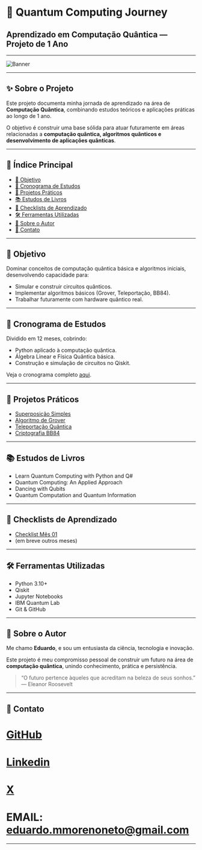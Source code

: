 # 🚀 Quantum Computing Journey
## Aprendizado em Computação Quântica — Projeto de 1 Ano

---

![Banner](https://via.placeholder.com/1200x300?text=Quantum+Learning+Journey)

---

## ✨ Sobre o Projeto

Este projeto documenta minha jornada de aprendizado na área de **Computação Quântica**, combinando estudos teóricos e aplicações práticas ao longo de 1 ano.

O objetivo é construir uma base sólida para atuar futuramente em áreas relacionadas a **computação quântica, algoritmos quânticos e desenvolvimento de aplicações quânticas**.

---

## 📖 Índice Principal

- [🎯 Objetivo](#objetivo)
- [📅 Cronograma de Estudos](#cronograma-de-estudos)
- [🧪 Projetos Práticos](#projetos-praticos)
- [📚 Estudos de Livros](#estudos-de-livros)
- [🧠 Checklists de Aprendizado](#checklists-de-aprendizado)
- [🛠 Ferramentas Utilizadas](#ferramentas-utilizadas)
- [🚀 Sobre o Autor](#sobre-o-autor)
- [📎 Contato](#contato)

---

## 🎯 Objetivo

Dominar conceitos de computação quântica básica e algoritmos iniciais, desenvolvendo capacidade para:

- Simular e construir circuitos quânticos.
- Implementar algoritmos básicos (Grover, Teleportação, BB84).
- Trabalhar futuramente com hardware quântico real.

---

## 📅 Cronograma de Estudos

Dividido em 12 meses, cobrindo:

- Python aplicado à computação quântica.
- Álgebra Linear e Física Quântica básica.
- Construção e simulação de circuitos no Qiskit.

Veja o cronograma completo [aqui](README.md#cronograma).

---

## 🧪 Projetos Práticos

- [Superposição Simples](projetos/superposicao_simples/README.md)
- [Algoritmo de Grover](projetos/algoritmo_grover/README.md)
- [Teleportação Quântica](projetos/teleportacao_quantica/README.md)
- [Criptografia BB84](projetos/criptografia_bb84/README.md)

---

## 📚 Estudos de Livros

- Learn Quantum Computing with Python and Q#
- Quantum Computing: An Applied Approach
- Dancing with Qubits
- Quantum Computation and Quantum Information

---

## 🧠 Checklists de Aprendizado

- [Checklist Mês 01](checklist/mes_01.md)
- (em breve outros meses)

---

## 🛠 Ferramentas Utilizadas

- Python 3.10+
- Qiskit
- Jupyter Notebooks
- IBM Quantum Lab
- Git & GitHub

---

## 🚀 Sobre o Autor

Me chamo **Eduardo**, e sou um entusiasta da ciência, tecnologia e inovação.

Este projeto é meu compromisso pessoal de construir um futuro na área de **computação quântica**, unindo conhecimento, prática e persistência.

> “O futuro pertence àqueles que acreditam na beleza de seus sonhos.” — Eleanor Roosevelt

---

## 📎 Contato

# [GitHub](https://github.com/edummoreno)
# [Linkedin](https://www.linkedin.com/in/eduardo-moreno-neto/)
# [ X ](https://x.com/edummorenoneto)
# EMAIL: eduardo.mmorenoneto@gmail.com

---

